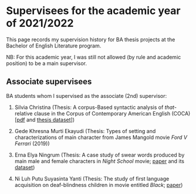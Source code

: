 # Supervisees for the academic year of 2021/2022

This page records my supervision history for BA thesis projects at the Bachelor of English Literature program. 

NB: For this academic year, I was still not allowed (by rule and academic position) to be a main supervisor.

## Associate supervisees

BA students whom I supervised as the associate (2nd) supervisor:

1. Silvia Christina (Thesis: A corpus-Based syntactic analysis of *that*-relative clause in the Corpus of Contemporary American English (COCA) [[pdf](https://doi.org/10.6084/m9.figshare.19665804.v1) and [thesis dataset](https://doi.org/10.6084/m9.figshare.14701392.v2)])

1. Gede Khresna Murti Ekayudi (Thesis: Types of setting and characterizations of main character from James Mangold movie *Ford V Ferrari* (2019))

1. Erna Elya Ningrum (Thesis: A case study of swear words produced by main male and female characters in *Night School* movie; [paper](https://doi.org/10.24843/UJoSSH.2021.v05.i02.p04) and its [dataset](https://doi.org/10.6084/m9.figshare.19204058.v1))

1. Ni Luh Putu Suyasinta Yanti (Thesis: The study of first language acquisition on deaf-blindness children in movie entitled *Black*; [paper](https://jurnal.undhirabali.ac.id/index.php/litera/article/view/1756))
